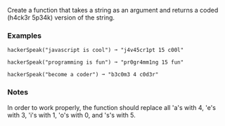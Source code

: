 
Create a function that takes a string as an argument and returns a coded (h4ck3r 5p34k) version of the string.

### Examples

```
hackerSpeak("javascript is cool") ➞ "j4v45cr1pt 15 c00l"

hackerSpeak("programming is fun") ➞ "pr0gr4mm1ng 15 fun"

hackerSpeak("become a coder") ➞ "b3c0m3 4 c0d3r"
```

### Notes

In order to work properly, the function should replace all 'a's with 4, 'e's with 3, 'i's with 1, 'o's with 0, and 's's with 5.

